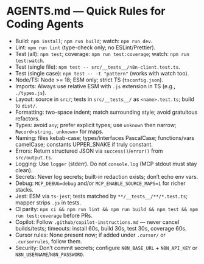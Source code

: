 # AGENTS.md — Quick Rules for Coding Agents
- Build: `npm install`; `npm run build`; watch: `npm run dev`.
- Lint: `npm run lint` (type-check only; no ESLint/Prettier).
- Test (all): `npm test`; coverage: `npm run test:coverage`; watch: `npm run test:watch`.
- Test (single file): `npm test -- src/__tests__/n8n-client.test.ts`.
- Test (single case): `npm test -- -t "pattern"` (works with watch too).
- Node/TS: Node >= 18; ESM only; strict TS (`tsconfig.json`).
- Imports: Always use relative ESM with `.js` extension in TS (e.g., `./types.js`).
- Layout: source in `src/`; tests in `src/__tests__/` as `<name>.test.ts`; build to `dist/`.
- Formatting: two-space indent; match surrounding style; avoid gratuitous refactors.
- Types: avoid `any`; prefer explicit types; use `unknown` then narrow; `Record<string, unknown>` for maps.
- Naming: files kebab-case; types/interfaces PascalCase; functions/vars camelCase; constants UPPER_SNAKE if truly constant.
- Errors: Return structured JSON via `success()`/`error()` from `src/output.ts`.
- Logging: Use `logger` (stderr). Do not `console.log` (MCP stdout must stay clean).
- Secrets: Never log secrets; built-in redaction exists; don’t echo env vars.
- Debug: `MCP_DEBUG=debug` and/or `MCP_ENABLE_SOURCE_MAPS=1` for richer stacks.
- Jest: ESM via `ts-jest`; tests matched by `**/__tests__/**/*.test.ts`; mapper strips `.js` in tests.
- CI parity: `npm ci && npm run lint && npm run build && npm test && npm run test:coverage` before PRs.
- Copilot: Follow `.github/copilot-instructions.md` — never cancel builds/tests; timeouts: install 60s, build 30s, test 30s, coverage 60s.
- Cursor rules: None present now; if added under `.cursor/` or `.cursorrules`, follow them.
- Security: Don’t commit secrets; configure `N8N_BASE_URL` + `N8N_API_KEY` or `N8N_USERNAME`/`N8N_PASSWORD`. 